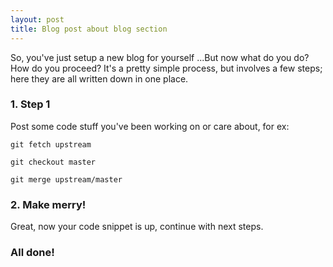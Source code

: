 ```yaml
---
layout: post
title: Blog post about blog section
---
```


So, you've just setup a new blog for yourself ...But now what do you do? 
How do you proceed? It's a pretty simple process, but involves a few steps; here they are all written down in one place.
                                
### 1. Step 1

Post some code stuff you've been working on or care about, for ex:

    git fetch upstream

    git checkout master

    git merge upstream/master

### 2. Make merry!

Great, now your code snippet is up, continue with next steps. 


### All done!
